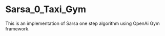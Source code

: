 # Sarsa_0_Taxi_Gym
This is an implementation of Sarsa one step algorithm using OpenAi Gym framework.
